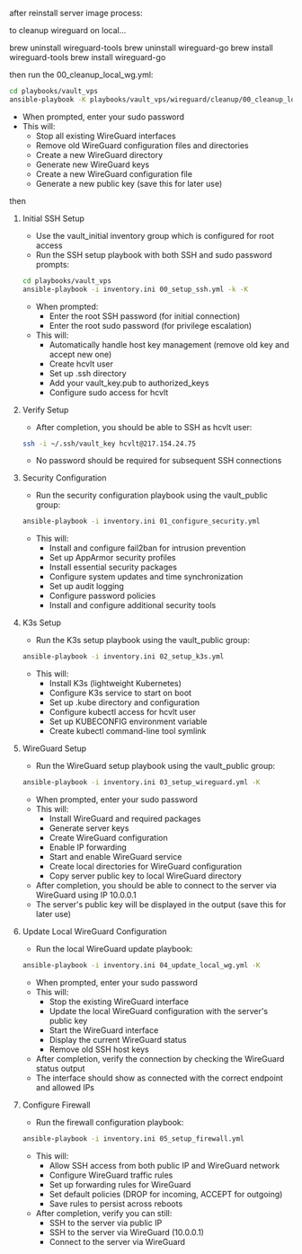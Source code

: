 after reinstall server image process:

to cleanup wireguard on local...

brew uninstall wireguard-tools
brew uninstall wireguard-go
brew install wireguard-tools
brew install wireguard-go

then run the 00_cleanup_local_wg.yml:
```bash
cd playbooks/vault_vps
ansible-playbook -K playbooks/vault_vps/wireguard/cleanup/00_cleanup_local_wg.yml
```
- When prompted, enter your sudo password
- This will:
  - Stop all existing WireGuard interfaces
  - Remove old WireGuard configuration files and directories
  - Create a new WireGuard directory
  - Generate new WireGuard keys
  - Create a new WireGuard configuration file
  - Generate a new public key (save this for later use)

then 

1. Initial SSH Setup
   - Use the vault_initial inventory group which is configured for root access
   - Run the SSH setup playbook with both SSH and sudo password prompts:
   ```bash
   cd playbooks/vault_vps
   ansible-playbook -i inventory.ini 00_setup_ssh.yml -k -K
   ```
   - When prompted:
     - Enter the root SSH password (for initial connection)
     - Enter the root sudo password (for privilege escalation)
   - This will:
     - Automatically handle host key management (remove old key and accept new one)
     - Create hcvlt user
     - Set up .ssh directory
     - Add your vault_key.pub to authorized_keys
     - Configure sudo access for hcvlt

2. Verify Setup
   - After completion, you should be able to SSH as hcvlt user:
   ```bash
   ssh -i ~/.ssh/vault_key hcvlt@217.154.24.75
   ```
   - No password should be required for subsequent SSH connections

3. Security Configuration
   - Run the security configuration playbook using the vault_public group:
   ```bash
   ansible-playbook -i inventory.ini 01_configure_security.yml
   ```
   - This will:
     - Install and configure fail2ban for intrusion prevention
     - Set up AppArmor security profiles
     - Install essential security packages
     - Configure system updates and time synchronization
     - Set up audit logging
     - Configure password policies
     - Install and configure additional security tools

4. K3s Setup
   - Run the K3s setup playbook using the vault_public group:
   ```bash
   ansible-playbook -i inventory.ini 02_setup_k3s.yml
   ```
   - This will:
     - Install K3s (lightweight Kubernetes)
     - Configure K3s service to start on boot
     - Set up .kube directory and configuration
     - Configure kubectl access for hcvlt user
     - Set up KUBECONFIG environment variable
     - Create kubectl command-line tool symlink

5. WireGuard Setup
   - Run the WireGuard setup playbook using the vault_public group:
   ```bash
   ansible-playbook -i inventory.ini 03_setup_wireguard.yml -K
   ```
   - When prompted, enter your sudo password
   - This will:
     - Install WireGuard and required packages
     - Generate server keys
     - Create WireGuard configuration
     - Enable IP forwarding
     - Start and enable WireGuard service
     - Create local directories for WireGuard configuration
     - Copy server public key to local WireGuard directory
   - After completion, you should be able to connect to the server via WireGuard using IP 10.0.0.1
   - The server's public key will be displayed in the output (save this for later use)

6. Update Local WireGuard Configuration
   - Run the local WireGuard update playbook:
   ```bash
   ansible-playbook -i inventory.ini 04_update_local_wg.yml -K
   ```
   - When prompted, enter your sudo password
   - This will:
     - Stop the existing WireGuard interface
     - Update the local WireGuard configuration with the server's public key
     - Start the WireGuard interface
     - Display the current WireGuard status
     - Remove old SSH host keys
   - After completion, verify the connection by checking the WireGuard status output
   - The interface should show as connected with the correct endpoint and allowed IPs

7. Configure Firewall
   - Run the firewall configuration playbook:
   ```bash
   ansible-playbook -i inventory.ini 05_setup_firewall.yml
   ```
   - This will:
     - Allow SSH access from both public IP and WireGuard network
     - Configure WireGuard traffic rules
     - Set up forwarding rules for WireGuard
     - Set default policies (DROP for incoming, ACCEPT for outgoing)
     - Save rules to persist across reboots
   - After completion, verify you can still:
     - SSH to the server via public IP
     - SSH to the server via WireGuard (10.0.0.1)
     - Connect to the server via WireGuard


